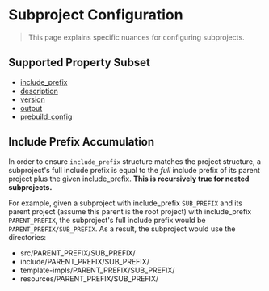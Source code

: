 # Subproject Configuration

> This page explains specific nuances for configuring subprojects.

## Supported Property Subset

- [include_prefix](properties/properties_list.md#includeprefix)
- [description](properties/properties_list.md#description)
- [version](properties/properties_list.md#version)
- [output](properties/properties_list.md#output)
- [prebuild_config](properties/properties_list.md#prebuildconfig)

## Include Prefix Accumulation

In order to ensure `include_prefix` structure matches the project structure,
a subproject's full include prefix is equal to the *full*  include prefix
of its parent project plus the given include_prefix.
**This is recursively true for nested subprojects.**

For example, given a subproject with include_prefix `SUB_PREFIX` and its
parent project (assume this parent is the root project) with include_prefix `PARENT_PREFIX`,
the subproject's full include prefix would be `PARENT_PREFIX/SUB_PREFIX`. As a result, the
subproject would use the directories:

- src/PARENT_PREFIX/SUB_PREFIX/
- include/PARENT_PREFIX/SUB_PREFIX/
- template-impls/PARENT_PREFIX/SUB_PREFIX/
- resources/PARENT_PREFIX/SUB_PREFIX/
